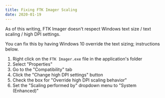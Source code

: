 ```yaml
---
title: Fixing FTK Imager Scaling
date: 2020-01-19
---
```


As of this writing, FTK Imager doesn't respect Windows text size / text scaling / high DPI settings.

You can fix this by having Windows 10 override the text sizing; instructions below.

<!-- endexcerpt -->

1. Right click on the `FTK Imager.exe` file in the application's folder
2. Select "Properties"
3. Go to the "Compatibility" tab
4. Click the "Change high DPI settings" button
5. Check the box for "Override high DPI scaling behavior"
6. Set the "Scaling performed by" dropdown menu to "System (Enhanced)"
